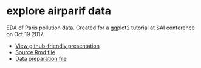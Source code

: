# explore airparif data 
EDA of Paris pollution data.
Created for a ggplot2 tutorial at SAI conference on Oct 19 2017.

* [View github-friendly presentation](ap_data_summit_pres.md)
* [Source Rmd file](ap_data_summit_pres.Rmd)
* [Data preparation file](airparif_data_prep.Rmd)
